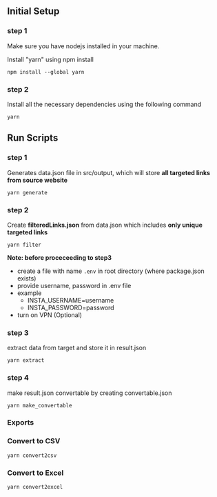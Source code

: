 ## **Initial Setup**
### **step 1**

Make sure you have nodejs installed in your machine.

Install "yarn" using npm install

`npm install --global yarn`

### **step 2**

Install all the necessary dependencies using the following command

`yarn`


## **Run Scripts**

### **step 1** 

Generates data.json file in src/output, which will store **all targeted links from source website**

`yarn generate`

### **step 2**

Create **filteredLinks.json** from data.json which includes **only unique targeted links**

`yarn filter`

**Note: before proceceeding to step3**
- create a file with name `.env` in root directory (where package.json exists)
- provide username, password in .env file
- example 
  - INSTA_USERNAME=username
  - INSTA_PASSWORD=password
- turn on VPN (Optional)
### **step 3**

extract data from target and store it in result.json

`yarn extract`

### **step 4**

make result.json convertable by creating convertable.json

`yarn make_convertable`

### Exports

### Convert to CSV
`yarn convert2csv`

### Convert to Excel
`yarn convert2excel`

